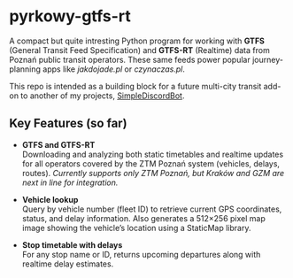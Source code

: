 # pyrkowy-gtfs-rt

A compact but quite intresting Python program for working with **GTFS** (General Transit Feed Specification) and **GTFS-RT** (Realtime) data from Poznań public transit operators. These same feeds power popular journey-planning apps like *jakdojade.pl* or *czynaczas.pl*.

This repo is intended as a building block for a future multi-city transit add-on to another of my projects, [SimpleDiscordBot](https://github.com/keciaM/SimpleDiscordBot-WebhookManager).

## Key Features (so far)

- **GTFS and GTFS-RT**  
  Downloading and analyzing both static timetables and realtime updates for all operators covered by the ZTM Poznań system (vehicles, delays, routes).
  *Currently supports only ZTM Poznań, but Kraków and GZM are next in line for integration.*

- **Vehicle lookup**  
  Query by vehicle number (fleet ID) to retrieve current GPS coordinates, status, and delay information. Also generates a 512×256 pixel map image showing the vehicle’s location using a StaticMap library.

- **Stop timetable with delays**  
  For any stop name or ID, returns upcoming departures along with realtime delay estimates.
